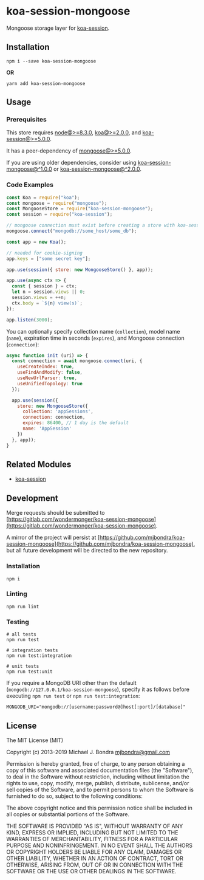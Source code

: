 # koa-session-mongoose

Mongoose storage layer for [koa-session](https://github.com/koajs/session).

## Installation

```shell
npm i --save koa-session-mongoose
```

**OR**

```shell
yarn add koa-session-mongoose
```

## Usage

### Prerequisites

This store requires [node@>=8.3.0](https://nodejs.org), [koa@>=2.0.0](http://koajs.com), and [koa-session@>=5.0.0](https://github.com/koajs/session).

It has a peer-dependency of [mongoose@>=5.0.0](https://mongoosejs.com/).

If you are using older dependencies, consider using [koa-session-mongoose@^1.0.0](https://gitlab.com/wondermonger/koa-session-mongoose/tree/v1.0.0) or [koa-session-mongoose@^2.0.0](https://gitlab.com/wondermonger/koa-session-mongoose/tree/v2.0.0).

### Code Examples

```javascript
const Koa = require("koa");
const mongoose = require("mongoose");
const MongooseStore = require("koa-session-mongoose");
const session = require("koa-session");

// mongoose connection must exist before creating a store with koa-session-mongoose
mongoose.connect("mongodb://some_host/some_db");

const app = new Koa();

// needed for cookie-signing
app.keys = ["some secret key"];

app.use(session({ store: new MongooseStore() }, app));

app.use(async ctx => {
  const { session } = ctx;
  let n = session.views || 0;
  session.views = ++n;
  ctx.body = `${n} view(s)`;
});

app.listen(3000);
```

You can optionally specify collection name (`collection`), model name (`name`), expiration time in seconds (`expires`), and Mongoose connection (`connection`):

```javascript
async function init (uri) => {
  const connection = await mongoose.connect(uri, {
    useCreateIndex: true,
    useFindAndModify: false,
    useNewUrlParser: true,
    useUnifiedTopology: true
  });

  app.use(session({
    store: new MongooseStore({
      collection: 'appSessions',
      connection: connection,
      expires: 86400, // 1 day is the default
      name: 'AppSession'
    })
  }, app));
}

```

## Related Modules

- [koa-session](https://github.com/koajs/session)

## Development

Merge requests should be submitted to [https://gitlab.com/wondermonger/koa-session-mongoose](https://gitlab.com/wondermonger/koa-session-mongoose).

A mirror of the project will persist at [https://github.com/mjbondra/koa-session-mongoose](https://github.com/mjbondra/koa-session-mongoose), but all future development will be directed to the new repository.

### Installation

```shell
npm i
```

### Linting

```shell
npm run lint
```

### Testing

```shell
# all tests
npm run test

# integration tests
npm run test:integration

# unit tests
npm run test:unit
```

If you require a MongoDB URI other than the default (`mongodb://127.0.0.1/koa-session-mongoose`), specify it as follows before executing `npm run test` or `npm run test:integration`:

```shell
MONGODB_URI="mongodb://[username:password@]host[:port]/[database]"
```

## License

The MIT License (MIT)

Copyright (c) 2013-2019 Michael J. Bondra <mjbondra@gmail.com>

Permission is hereby granted, free of charge, to any person obtaining a copy
of this software and associated documentation files (the "Software"), to deal
in the Software without restriction, including without limitation the rights
to use, copy, modify, merge, publish, distribute, sublicense, and/or sell
copies of the Software, and to permit persons to whom the Software is
furnished to do so, subject to the following conditions:

The above copyright notice and this permission notice shall be included in all
copies or substantial portions of the Software.

THE SOFTWARE IS PROVIDED "AS IS", WITHOUT WARRANTY OF ANY KIND, EXPRESS OR
IMPLIED, INCLUDING BUT NOT LIMITED TO THE WARRANTIES OF MERCHANTABILITY,
FITNESS FOR A PARTICULAR PURPOSE AND NONINFRINGEMENT. IN NO EVENT SHALL THE
AUTHORS OR COPYRIGHT HOLDERS BE LIABLE FOR ANY CLAIM, DAMAGES OR OTHER
LIABILITY, WHETHER IN AN ACTION OF CONTRACT, TORT OR OTHERWISE, ARISING FROM,
OUT OF OR IN CONNECTION WITH THE SOFTWARE OR THE USE OR OTHER DEALINGS IN THE
SOFTWARE.
